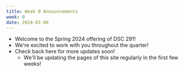 ```yaml
---
title: Week 0 Announcements
week: 0
date: 2024-01-08
---
```


* Welcome to the Spring 2024 offering of DSC 291!
* We're excited to work with you throughout the quarter!
* Check back here for more updates soon!
    * We'll be updating the pages of this site regularly in the first few weeks!
